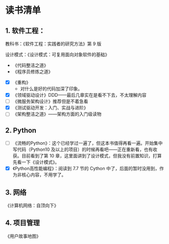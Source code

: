 # 读书清单

## 1. 软件工程：

教科书：《软件工程：实践者的研究方法》第 9 版

设计模式：《设计模式：可复用面向对象软件的基础》

- 《代码整洁之道》
- 《程序员修炼之道》
- [x] 《重构》
  - 对什么是好的代码加深了印象。
- [x] 《领域驱动设计》DDD——最后几章实在是看不下去，不太理解内容
- [ ] 《微服务架构设计》推荐但是不着急看
- [x] 《测试驱动开发：入门、实战与进阶》
- [ ] 《架构整洁之道》——架构方面的入门级读物

## 2. Python

- [ ] 《流畅的Python》：这个已经学过一遍了，但这本书值得再看一遍。开始集中写代码（Python10 及以上的项目）的时候再看吧——正在重新看，也有收获。目前看到了第 10 章，这里面讲到了设计模式，但我没有前置知识，打算先看一下《设计模式》。
- [x] 《Python高性能编程》：阅读到 7.7 节的 Cython 中了，后面的暂时没用到，作为非核心内容，不用学了。

## 3. 网络

《计算机网络：自顶向下》

## 4. 项目管理

《用户故事地图》

